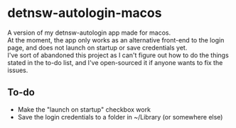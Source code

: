 # detnsw-autologin-macos
A version of my detnsw-autologin app made for macos.\
At the moment, the app only works as an alternative front-end to the login page, and does not launch on startup or save credentials yet.\
I've sort of abandoned this project as I can't figure out how to do the things stated in the to-do list, and I've open-sourced it if anyone wants to fix the issues.

## To-do
  - Make the "launch on startup" checkbox work
  - Save the login credentials to a folder in ~/Library (or somewhere else)
